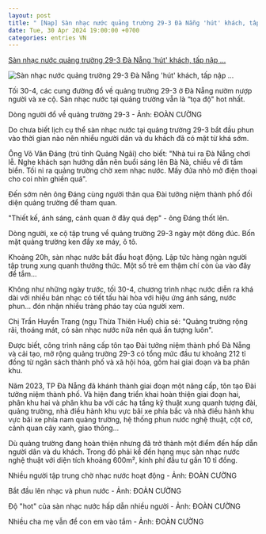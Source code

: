```yaml
---
layout: post
title: " [Nap] Sàn nhạc nước quảng trường 29-3 Đà Nẵng 'hút' khách, tấp nập ..."
date: Tue, 30 Apr 2024 19:00:00 +0700
categories: entries VN
---
```

[Sàn nhạc nước quảng trường 29-3 Đà Nẵng 'hút' khách, tấp nập ...](https://tuoitre.vn/san-nhac-nuoc-quang-truong-29-3-da-nang-hut-khach-tap-nap-nguoi-va-xe-co-20240430214614676.htm)

![Sàn nhạc nước quảng trường 29-3 Đà Nẵng 'hút' khách, tấp nập ...](https://cdn1.tuoitre.vn/zoom/600_315/471584752817336320/2024/4/30/30-4-san-nhac-nuoc-quang-truong-29-3-da-nang-hut-khach-nguoi-den-dong-den-2-17144878539221085416360-339-0-1386-2000-crop-17144914942151740926055.jpg)

Tối 30-4, các cung đường đổ về quảng trường 29-3 ở Đà Nẵng nườm nượp người và xe cộ. Sàn nhạc nước tại quảng trường vẫn là “tọa độ" hot nhất.

Dòng người đổ về quảng trường 29-3 - Ảnh: ĐOÀN CƯỜNG

Do chưa biết lịch cụ thể sàn nhạc nước tại quảng trường 29-3 bắt đầu phun vào thời gian nào nên nhiều người dân và du khách đã có mặt từ khá sớm.

Ông Võ Văn Đáng (trú tỉnh Quảng Ngãi) cho biết: "Nhà tui ra Đà Nẵng chơi lễ. Nghe khách sạn hướng dẫn nên buổi sáng lên Bà Nà, chiều về đi tắm biển. Tối ni ra quảng trường chờ xem nhạc nước. Mấy đứa nhỏ mở điện thoại cho coi nhìn ghiền quá".

Đến sớm nên ông Đáng cùng người thân qua Đài tưởng niệm thành phố đối diện quảng trường để tham quan.

"Thiết kế, ánh sáng, cảnh quan ở đây quá đẹp" - ông Đáng thốt lên.

Dòng người, xe cộ tập trung về quảng trường 29-3 ngày một đông đúc. Bốn mặt quảng trường ken đầy xe máy, ô tô.

Khoảng 20h, sàn nhạc nước bắt đầu hoạt động. Lập tức hàng ngàn người tập trung xung quanh thưởng thức. Một số trẻ em thậm chí còn ùa vào đây để tắm…

Không như những ngày trước, tối 30-4, chương trình nhạc nước diễn ra khá dài với nhiều bản nhạc có tiết tấu hài hòa với hiệu ứng ánh sáng, nước phun... đón nhận nhiều tràng pháo tay của người xem.

Chị Trần Huyền Trang (ngụ Thừa Thiên Huế) chia sẻ: "Quảng trường rộng rãi, thoáng mát, có sàn nhạc nước nữa nên quá ấn tượng luôn".

Được biết, công trình nâng cấp tôn tạo Đài tưởng niệm thành phố Đà Nẵng và cải tạo, mở rộng quảng trường 29-3 có tổng mức đầu tư khoảng 212 tỉ đồng từ ngân sách thành phố và xã hội hóa, gồm hai giai đoạn và ba phân khu.

Năm 2023, TP Đà Nẵng đã khánh thành giai đoạn một nâng cấp, tôn tạo Đài tưởng niệm thành phố. Và hiện đang triển khai hoàn thiện giai đoạn hai, phân khu hai và phân khu ba với các hạ tầng kỹ thuật xung quanh tượng đài, quảng trường, nhà điều hành khu vực bãi xe phía bắc và nhà điều hành khu vực bãi xe phía nam quảng trường, hệ thống phun nước nghệ thuật, cột cờ, cảnh quan cây xanh, giao thông…

Dù quảng trường đang hoàn thiện nhưng đã trở thành một điểm đến hấp dẫn người dân và du khách. Trong đó phải kể đến hạng mục sàn nhạc nước nghệ thuật với diện tích khoảng 600m², kinh phí đầu tư gần 10 tỉ đồng.

Nhiều người tập trung chờ nhạc nước hoạt động - Ảnh: ĐOÀN CƯỜNG

Bắt đầu lên nhạc và phun nước - Ảnh: ĐOÀN CƯỜNG

Độ "hot" của sàn nhạc nước hấp dẫn nhiều người - Ảnh: ĐOÀN CƯỜNG

Nhiều cha mẹ vẫn để con em vào tắm - Ảnh: ĐOÀN CƯỜNG

